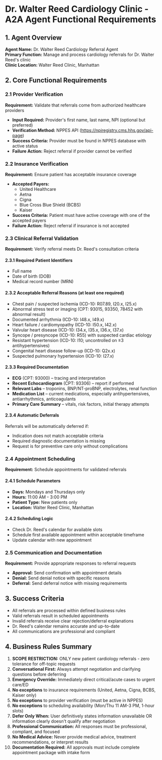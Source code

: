 # Dr. Walter Reed Cardiology Clinic - A2A Agent Functional Requirements

## 1. Agent Overview
**Agent Name:** Dr. Walter Reed Cardiology Referral Agent  
**Primary Function:** Manage and process cardiology referrals for Dr. Walter Reed's clinic  
**Clinic Location:** Walter Reed Clinic, Manhattan  

## 2. Core Functional Requirements

### 2.1 Provider Verification
**Requirement:** Validate that referrals come from authorized healthcare providers
- **Input Required:** Provider's first name, last name, NPI (optional but preferred)
- **Verification Method:** NPPES API (https://npiregistry.cms.hhs.gov/api-page)
- **Success Criteria:** Provider must be found in NPPES database with active status
- **Failure Action:** Reject referral if provider cannot be verified

### 2.2 Insurance Verification  
**Requirement:** Ensure patient has acceptable insurance coverage
- **Accepted Payers:** 
  - United Healthcare
  - Aetna
  - Cigna
  - Blue Cross Blue Shield (BCBS)
  - Kaiser
- **Success Criteria:** Patient must have active coverage with one of the accepted payers
- **Failure Action:** Reject referral if insurance is not accepted

### 2.3 Clinical Referral Validation
**Requirement:** Verify referral meets Dr. Reed's consultation criteria

#### 2.3.1 Required Patient Identifiers
- Full name
- Date of birth (DOB)
- Medical record number (MRN)

#### 2.3.2 Acceptable Referral Reasons (at least one required)
- Chest pain / suspected ischemia (ICD-10: R07.89, I20.x, I25.x)
- Abnormal stress test or imaging (CPT: 93015, 93350, 78452 with abnormal result)
- Documented arrhythmia (ICD-10: I48.x, I49.x)
- Heart failure / cardiomyopathy (ICD-10: I50.x, I42.x)
- Valvular heart disease (ICD-10: I34.x, I35.x, I36.x, I37.x)
- Syncope / presyncope (ICD-10: R55) with suspected cardiac etiology
- Resistant hypertension (ICD-10: I10; uncontrolled on ≥3 antihypertensives)
- Congenital heart disease follow-up (ICD-10: Q2x.x)
- Suspected pulmonary hypertension (ICD-10: I27.x)

#### 2.3.3 Required Documentation
- **ECG** (CPT: 93000) – tracing and interpretation
- **Recent Echocardiogram** (CPT: 93306) – report if performed
- **Relevant Labs** – troponins, BNP/NT-proBNP, electrolytes, renal function
- **Medication List** – current medications, especially antihypertensives, antiarrhythmics, anticoagulants
- **Primary Care Summary** – vitals, risk factors, initial therapy attempts

#### 2.3.4 Automatic Deferrals
Referrals will be automatically deferred if:
- Indication does not match acceptable criteria
- Required diagnostic documentation is missing
- Request is for preventive care only without complications

### 2.4 Appointment Scheduling
**Requirement:** Schedule appointments for validated referrals

#### 2.4.1 Schedule Parameters
- **Days:** Mondays and Thursdays only
- **Hours:** 11:00 AM - 3:00 PM
- **Patient Type:** New patients only
- **Location:** Walter Reed Clinic, Manhattan

#### 2.4.2 Scheduling Logic
- Check Dr. Reed's calendar for available slots
- Schedule first available appointment within acceptable timeframe
- Update calendar with new appointment

### 2.5 Communication and Documentation
**Requirement:** Provide appropriate responses to referral requests
- **Approval:** Send confirmation with appointment details
- **Denial:** Send denial notice with specific reasons
- **Deferral:** Send deferral notice with missing requirements

## 3. Success Criteria
- All referrals are processed within defined business rules
- Valid referrals result in scheduled appointments
- Invalid referrals receive clear rejection/deferral explanations
- Dr. Reed's calendar remains accurate and up-to-date
- All communications are professional and compliant

## 4. Business Rules Summary
1. **SCOPE RESTRICTION:** ONLY new patient cardiology referrals - zero tolerance for off-topic requests
2. **Conversational First:** Always attempt negotiation and clarifying questions before deferring
3. **Emergency Override:** Immediately direct critical/acute cases to urgent care/ED
4. **No exceptions** to insurance requirements (United, Aetna, Cigna, BCBS, Kaiser only)
5. **No exceptions** to provider verification (must be active in NPPES)
6. **No exceptions** to scheduling availability (Mon/Thu 11 AM-3 PM, 1-hour slots)
7. **Defer Only When:** User definitively states information unavailable OR information clearly doesn't qualify after negotiation
8. **Professional Communication:** All responses must be professional, compliant, and focused
9. **No Medical Advice:** Never provide medical advice, treatment recommendations, or interpret results
10. **Documentation Required:** All approvals must include complete appointment package with intake form